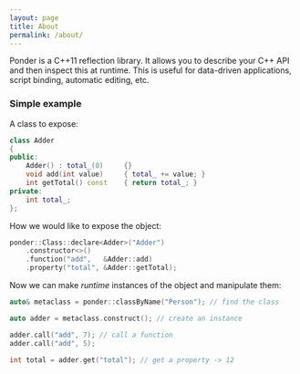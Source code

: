 ```yaml
---
layout: page
title: About
permalink: /about/
---
```


Ponder is a C++11 reflection library. It allows you to describe your C++ API
and then inspect this at runtime. This is useful for data-driven applications,
script binding, automatic editing, etc.

### Simple example

A class to expose:

```cpp
class Adder
{
public: 
    Adder() : total_(0)     {}
    void add(int value)     { total_ += value; }
    int getTotal() const    { return total_; }
private:
    int total_;    
};
```

How we would like to expose the object:

```cpp
ponder::Class::declare<Adder>("Adder")
    .constructor<>()
    .function("add",   &Adder::add)
    .property("total", &Adder::getTotal);
```

Now we can make *runtime* instances of the object and manipulate them:

```cpp
auto& metaclass = ponder::classByName("Person"); // find the class

auto adder = metaclass.construct(); // create an instance

adder.call("add", 7); // call a function
adder.call("add", 5);

int total = adder.get("total"); // get a property -> 12 
```
